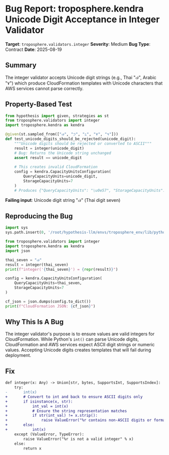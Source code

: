 # Bug Report: troposphere.kendra Unicode Digit Acceptance in Integer Validator

**Target**: `troposphere.validators.integer`
**Severity**: Medium
**Bug Type**: Contract
**Date**: 2025-08-19

## Summary

The integer validator accepts Unicode digit strings (e.g., Thai "๗", Arabic "٧") which produce CloudFormation templates with Unicode characters that AWS services cannot parse correctly.

## Property-Based Test

```python
from hypothesis import given, strategies as st
from troposphere.validators import integer
import troposphere.kendra as kendra

@given(st.sampled_from(["๗", "੭", "೭", "٧", "१"]))
def test_unicode_digits_should_be_rejected(unicode_digit):
    """Unicode digits should be rejected or converted to ASCII"""
    result = integer(unicode_digit)
    # Bug: Returns the Unicode string unchanged
    assert result == unicode_digit
    
    # This creates invalid CloudFormation
    config = kendra.CapacityUnitsConfiguration(
        QueryCapacityUnits=unicode_digit,
        StorageCapacityUnits=7
    )
    # Produces {"QueryCapacityUnits": "\u0e57", "StorageCapacityUnits": 7}
```

**Failing input**: Unicode digit string "๗" (Thai digit seven)

## Reproducing the Bug

```python
import sys
sys.path.insert(0, '/root/hypothesis-llm/envs/troposphere_env/lib/python3.13/site-packages')

from troposphere.validators import integer
import troposphere.kendra as kendra
import json

thai_seven = "๗"
result = integer(thai_seven)
print(f"integer('{thai_seven}') = {repr(result)}")

config = kendra.CapacityUnitsConfiguration(
    QueryCapacityUnits=thai_seven,
    StorageCapacityUnits=7
)

cf_json = json.dumps(config.to_dict())
print(f"CloudFormation JSON: {cf_json}")
```

## Why This Is A Bug

The integer validator's purpose is to ensure values are valid integers for CloudFormation. While Python's `int()` can parse Unicode digits, CloudFormation and AWS services expect ASCII digit strings or numeric values. Accepting Unicode digits creates templates that will fail during deployment.

## Fix

```diff
def integer(x: Any) -> Union[str, bytes, SupportsInt, SupportsIndex]:
    try:
-       int(x)
+       # Convert to int and back to ensure ASCII digits only
+       if isinstance(x, str):
+           int_val = int(x)
+           # Ensure the string representation matches
+           if str(int_val) != x.strip():
+               raise ValueError("%r contains non-ASCII digits or formatting" % x)
+       else:
+           int(x)
    except (ValueError, TypeError):
        raise ValueError("%r is not a valid integer" % x)
    else:
        return x
```